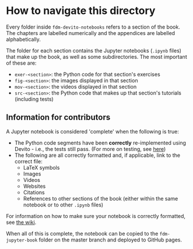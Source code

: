# How to navigate this directory

Every folder inside `fdm-devito-notebooks` refers to a section of the book. The chapters are labelled numerically and the appendices are labelled alphabetically.

The folder for each section contains the Jupyter notebooks (`.ipynb` files) that make up the book, as well as some subdirectories. The most important of these are:

* `exer-<section>`: the Python code for that section's exercises
* `fig-<section>`: the images displayed in that section
* `mov-<section>`: the videos displayed in that section
* `src-<section>`: the Python code that makes up that section's tutorials (including tests)

## Information for contributors

A Jupyter notebook is considered 'complete' when the following is true:

* The Python code segments have been **correctly** re-implemented using Devito - i.e., the tests still pass. (For more on testing, see [here](https://github.com/devitocodes/devito_book/wiki/How-do-I-test-a-notebook-or-set-of-notebooks-with-Devito-implementations%3F))
* The following are all correctly formatted and, if applicable, link to the correct file:
  * LaTeX symbols
  * Images
  * Videos
  * Websites
  * Citations
  * References to other sections of the book (either within the same notebook or to other `.ipynb` files)

For information on how to make sure your notebook is correctly formatted, see [the wiki](https://github.com/devitocodes/devito_book/wiki).
  
When all of this is complete, the notebook can be copied to the `fdm-jupyter-book` folder on the master branch and deployed to GitHub pages.
